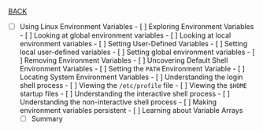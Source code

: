 [BACK](./part_01.md)
- [ ] Using Linux Environment Variables
        - [ ] Exploring Environment Variables
            - [ ] Looking at global environment variables
            - [ ] Looking at local environment variables
        - [ ] Setting User-Defined Variables
            - [ ] Setting local user-defined variables
            - [ ] Setting global environment variables
        - [ ] Removing Environment Variables
        - [ ] Uncovering Default Shell Environment Variables
        - [ ] Setting the `PATH` Environment Variable
        - [ ] Locating System Environment Variables
            - [ ] Understanding the login shell process
                - [ ] Viewing the `/etc/profile` file
                - [ ] Viewing the `$HOME` startup files
            - [ ] Understanding the interactive shell process
            - [ ] Understanding the non-interactive shell process
            - [ ] Making environment variables persistent
        - [ ] Learning about Variable Arrays
    - [ ] Summary